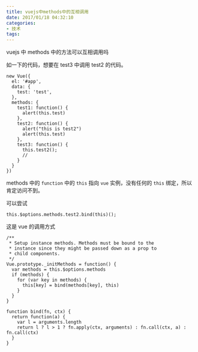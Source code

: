 ```yaml
---
title: vuejs中methods中的互相调用
date: 2017/01/18 04:32:10
categories:
- 技术
tags:
---
```


vuejs 中 methods 中的方法可以互相调用吗

如一下的代码，想要在 test3 中调用 test2 的代码。

```vue
new Vue({
  el: '#app',
  data: {
    test: 'test',
  },
  methods: {
    test1: function() {
      alert(this.test)
    },
    test2: function() {
      alert("this is test2")
      alert(this.test)
    },
    test3: function() {
      this.test2();
      //
    }
  }
})
```

methods 中的 `function` 中的 `this` 指向 `vue` 实例，没有任何的 `this` 绑定，所以肯定访问不到。

可以尝试

```
this.$options.methods.test2.bind(this)();
```

这是 vue 的调用方式

```
/**
 * Setup instance methods. Methods must be bound to the
 * instance since they might be passed down as a prop to
 * child components.
 */
Vue.prototype._initMethods = function() {
  var methods = this.$options.methods
  if (methods) {
    for (var key in methods) {
      this[key] = bind(methods[key], this)
    }
  }
}

function bind(fn, ctx) {
  return function(a) {
    var l = arguments.length
    return l ? l > 1 ? fn.apply(ctx, arguments) : fn.call(ctx, a) : fn.call(ctx)
  }
}
```

